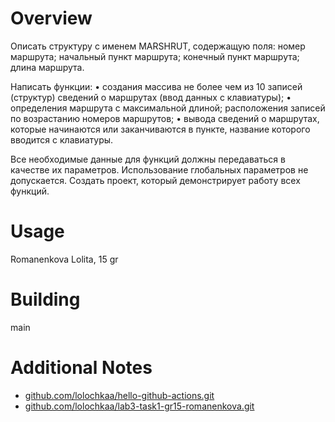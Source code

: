 # Overview 
Описать структуру с именем MARSHRUT, содержащую поля:
номер маршрута; начальный пункт маршрута; конечный пункт маршрута; длина маршрута.

Написать функции:
• создания массива не более чем из 10 записей (структур) сведений о маршрутах
(ввод данных с клавиатуры);
• определения маршрута с максимальной длиной; расположения записей по возрастанию номеров маршрутов;
• вывода сведений о маршрутах, которые начинаются или заканчиваются в
пункте, название которого вводится с клавиатуры.

Все необходимые данные для функций должны передаваться в качестве их параметров. Использование глобальных параметров не допускается. Создать проект, который демонстрирует работу всех функций.

# Usage
Romanenkova Lolita, 15 gr

# Building
main

# Additional Notes
- [github.com/lolochkaa/hello-github-actions.git](https://github.com/lolochkaa/hello-github-actions.git)
- [github.com/lolochkaa/lab3-task1-gr15-romanenkova.git](https://github.com/lolochkaa/lab3-task1-gr15-romanenkova.git)
